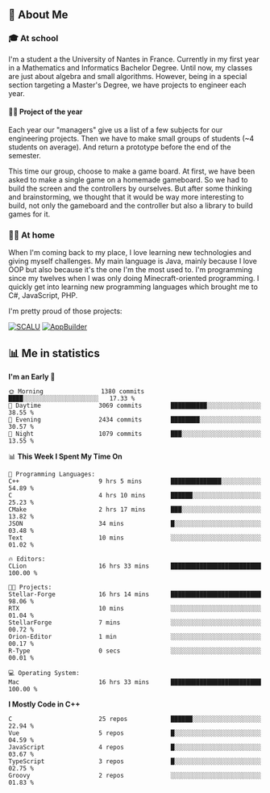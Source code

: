 ## 👀 About Me

### 🎓 At school

I'm a student a the University of Nantes in France. Currently in my first year in a Mathematics and Informatics Bachelor Degree. Until now, my classes are just about algebra and small algorithms. However, being in a special section targeting a Master's Degree, we have projects to engineer each year. 

#### 🔧🔬 Project of the year

Each year our "managers" give us a list of a few subjects for our engineering projects. Then we have to make small groups of students (~4 students on average). And return a prototype before the end of the semester.

This time our group, choose to make a game board. At first, we have been asked to make a single game on a homemade gameboard. So we had to build the screen and the controllers by ourselves. 
But after some thinking and brainstorming, we thought that it would be way more interesting to build, not only the gameboard and the controller but also a library to build games for it.

### 👨‍💻 At home

When I'm coming back to my place, I love learning new technologies and giving myself challenges. My main language is Java, mainly because I love OOP but also because it's the one I'm the most used to. I'm programming since my twelves when I was only doing Minecraft-oriented programming.  I quickly get into learning new programming languages which brought me to C#, JavaScript, PHP. 

I'm pretty proud of those projects:

[![SCALU](https://github-readme-stats.vercel.app/api/pin?username=renardfute&repo=SCALU)](https://github.com/renardfute/scalu)
[![AppBuilder](https://github-readme-stats.vercel.app/api/pin?username=pulsedev2&repo=AppBuilder)](https://github.com/pulsedev2/AppBuilder)

## 📊 Me in statistics
<!--START_SECTION:waka-->
**I'm an Early 🐤** 

```text
🌞 Morning                1380 commits        ████░░░░░░░░░░░░░░░░░░░░░   17.33 % 
🌆 Daytime                3069 commits        ██████████░░░░░░░░░░░░░░░   38.55 % 
🌃 Evening                2434 commits        ████████░░░░░░░░░░░░░░░░░   30.57 % 
🌙 Night                  1079 commits        ███░░░░░░░░░░░░░░░░░░░░░░   13.55 % 
```


📊 **This Week I Spent My Time On** 

```text
💬 Programming Languages: 
C++                      9 hrs 5 mins        ██████████████░░░░░░░░░░░   54.89 % 
C                        4 hrs 10 mins       ██████░░░░░░░░░░░░░░░░░░░   25.23 % 
CMake                    2 hrs 17 mins       ███░░░░░░░░░░░░░░░░░░░░░░   13.82 % 
JSON                     34 mins             █░░░░░░░░░░░░░░░░░░░░░░░░   03.48 % 
Text                     10 mins             ░░░░░░░░░░░░░░░░░░░░░░░░░   01.02 % 

🔥 Editors: 
CLion                    16 hrs 33 mins      █████████████████████████   100.00 % 

🐱‍💻 Projects: 
Stellar-Forge            16 hrs 14 mins      █████████████████████████   98.06 % 
RTX                      10 mins             ░░░░░░░░░░░░░░░░░░░░░░░░░   01.04 % 
StellarForge             7 mins              ░░░░░░░░░░░░░░░░░░░░░░░░░   00.72 % 
Orion-Editor             1 min               ░░░░░░░░░░░░░░░░░░░░░░░░░   00.17 % 
R-Type                   0 secs              ░░░░░░░░░░░░░░░░░░░░░░░░░   00.01 % 

💻 Operating System: 
Mac                      16 hrs 33 mins      █████████████████████████   100.00 % 
```

**I Mostly Code in C++** 

```text
C                        25 repos            ██████░░░░░░░░░░░░░░░░░░░   22.94 % 
Vue                      5 repos             █░░░░░░░░░░░░░░░░░░░░░░░░   04.59 % 
JavaScript               4 repos             █░░░░░░░░░░░░░░░░░░░░░░░░   03.67 % 
TypeScript               3 repos             █░░░░░░░░░░░░░░░░░░░░░░░░   02.75 % 
Groovy                   2 repos             ░░░░░░░░░░░░░░░░░░░░░░░░░   01.83 % 
```




<!--END_SECTION:waka-->
